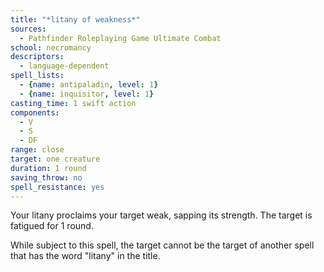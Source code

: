 ```yaml
---
title: "*litany of weakness*"
sources:
  - Pathfinder Roleplaying Game Ultimate Combat
school: necromancy
descriptors:
  - language-dependent
spell_lists:
  - {name: antipaladin, level: 1}
  - {name: inquisitor, level: 1}
casting_time: 1 swift action
components:
  - V
  - S
  - DF
range: close
target: one creature
duration: 1 round
saving_throw: no
spell_resistance: yes
---
```


Your litany proclaims your target weak, sapping its strength. The target is fatigued for 1 round.

While subject to this spell, the target cannot be the target of another spell that has the word "litany" in the title.

